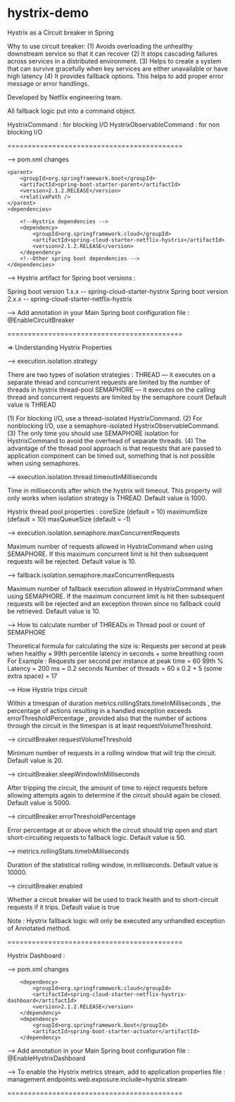 # hystrix-demo

Hystrix as a Circuit breaker in Spring

Why to use circuit breaker:
(1) Avoids overloading the unhealthy downstream service so that it can recover
(2) It stops cascading failures across services in a distributed environment.
(3) Helps to create a system that can survive gracefully when key services are
   either unavailable or have high latency
(4) It provides fallback options. This helps to add proper error message or error handlings.

Developed by Netflix engineering team.

All fallback logic put into a command object.

HystrixCommand : for blocking I/O
HystrixObservableCommand : for non blocking I/O


===========================================


--> pom.xml changes

    <parent>
        <groupId>org.springframework.boot</groupId>
        <artifactId>spring-boot-starter-parent</artifactId>
        <version>2.1.2.RELEASE</version>
        <relativePath />
    </parent>
    <dependencies>

        <!--Hystrix dependencies -->
        <dependency>
            <groupId>org.springframework.cloud</groupId>
            <artifactId>spring-cloud-starter-netflix-hystrix</artifactId>
            <version>2.1.2.RELEASE</version>
        </dependency>
        <!--Other spring boot dependencies -->
    </dependencies>


--> Hystrix artifact for Spring boot versions :

Spring boot version 1.x.x -- spring-cloud-starter-hystrix
Spring boot version 2.x.x -- spring-cloud-starter-netflix-hystrix


--> Add annotation in your Main Spring boot configuration file :
@EnableCircuitBreaker


===========================================


=> Understanding Hystrix Properties

--> execution.isolation.strategy

There are two types of isolation strategies :
THREAD — it executes on a separate thread and concurrent requests are limited by
        the number of threads in hystrix thread-pool
SEMAPHORE — it executes on the calling thread and concurrent requests are limited by the semaphore count
Default value is THREAD


(1) For blocking I/O, use a thread-isolated HystrixCommand.
(2) For nonblocking I/O, use a semaphore-isolated HystrixObservableCommand.
(3) The only time you should use SEMAPHORE isolation for HystrixCommand
     to avoid the overhead of separate threads.
(4) The advantage of the thread pool approach is that requests that are passed
    to application component can be timed out, something that is not possible when using semaphores.


--> execution.isolation.thread.timeoutInMilliseconds

Time in milliseconds after which the hystrix will timeout.
This property will only works when isolation strategy is THREAD.
Default value is 1000.


Hystrix thread pool properties :
coreSize              (default = 10)
maximumSize    (default = 10)
maxQueueSize   (default = -1)


--> execution.isolation.semaphore.maxConcurrentRequests

Maximum number of requests allowed in HystrixCommand when using SEMAPHORE.
If this maximum concurrent limit is hit then subsequent requests will be rejected.
Default value is 10.


--> fallback.isolation.semaphore.maxConcurrentRequests

Maximum number of fallback execution allowed in HystrixCommand when using SEMAPHORE.
If the maximum concurrent limit is hit then subsequent requests will be rejected and
   an exception thrown since no fallback could be retrieved.
Default value is 10.


--> How to calculate number of THREADs in Thread pool or count of SEMAPHORE

Theoretical formula for calculating the size is:
Requests per second at peak when healthy × 99th percentile latency in seconds + some breathing room
For Example :
Requests per second per instance at peak time = 60
99th % Latency = 200 ms = 0.2 seconds
Number of threads = 60 x 0.2 + 5 (some extra space) = 17


--> How Hystrix trips circuit

Within a timespan of duration metrics.rollingStats.timeInMilliseconds ,
the percentage of actions resulting in a handled exception exceeds errorThresholdPercentage ,
provided also that the number of actions through the circuit in the timespan is at least requestVolumeThreshold.


--> circuitBreaker.requestVolumeThreshold

Minimum number of requests in a rolling window that will trip the circuit.
Default value is 20.

--> circuitBreaker.sleepWindowInMilliseconds

After tripping the circuit, the amount of time to reject requests before allowing attempts again to determine if the circuit should again be closed.
Default value is 5000.


--> circuitBreaker.errorThresholdPercentage

Error percentage at or above which the circuit should trip open and start short-circuiting requests to fallback logic.
Default value is 50.


--> metrics.rollingStats.timeInMilliseconds

Duration of the statistical rolling window, in milliseconds.
Default value is 10000.

--> circuitBreaker.enabled

Whether a circuit breaker will be used to track health and to short-circuit requests if it trips.
Default value is true


Note : Hystrix fallback logic will only be executed any unhandled exception of Annotated method.


===========================================

Hystrix Dashboard :

--> pom.xml changes

        <dependency>
			<groupId>org.springframework.cloud</groupId>
			<artifactId>spring-cloud-starter-netflix-hystrix-dashboard</artifactId>
			<version>2.1.2.RELEASE</version>
		</dependency>
		<dependency>
			<groupId>org.springframework.boot</groupId>
			<artifactId>spring-boot-starter-actuator</artifactId>
		</dependency>


--> Add annotation in your Main Spring boot configuration file :
@EnableHystrixDashboard


--> To enable the Hystrix metrics stream, add to application properties file :
management.endpoints.web.exposure.include=hystrix.stream


===========================================
